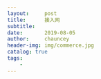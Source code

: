 ```yaml
---
layout:     post
title:      接入网
subtitle:   
date:       2019-08-05
author:     chauncey
header-img: img/commerce.jpg
catalog: true
tags:
    - 
---
```

